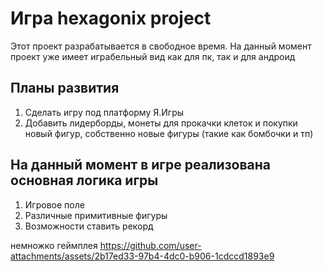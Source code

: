 # Игра hexagonix project

Этот проект разрабатывается в свободное время. На данный момент проект уже имеет играбельный вид как для пк, так и для андроид

## Планы развития
1. Сделать игру под платформу Я.Игры
2. Добавить лидерборды, монеты для прокачки клеток и покупки новый фигур, собственно новые фигуры (такие как бомбочки и тп)

## На данный момент в игре реализована основная логика игры
1. Игровое поле
2. Различные примитивные фигуры
3. Возможности ставить рекорд

немножко геймплея
https://github.com/user-attachments/assets/2b17ed33-97b4-4dc0-b906-1cdccd1893e9

